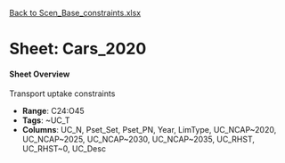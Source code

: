 [Back to Scen_Base_constraints.xlsx](README.md)

# Sheet: Cars_2020

#### Sheet Overview

Transport uptake constraints

- **Range**: C24:O45
- **Tags**: ~UC_T
- **Columns**: UC_N, Pset_Set, Pset_PN, Year, LimType, UC_NCAP~2020, UC_NCAP~2025, UC_NCAP~2030, UC_NCAP~2035, UC_RHST, UC_RHST~0, UC_Desc

